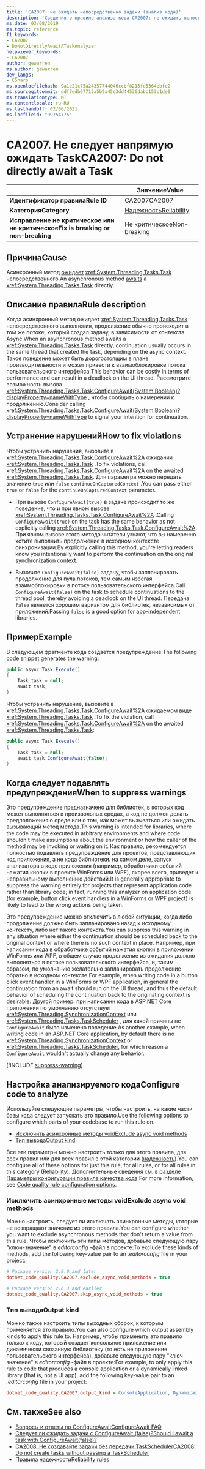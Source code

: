```yaml
---
title: 'CA2007: не ожидать непосредственно задачи (анализ кода)'
description: 'Сведения о правиле анализа кода CA2007: не ожидать непосредственно задачи'
ms.date: 03/08/2019
ms.topic: reference
f1_keywords:
- CA2007
- DoNotDirectlyAwaitATaskAnalyzer
helpviewer_keywords:
- CA2007
author: gewarren
ms.author: gewarren
dev_langs:
- CSharp
ms.openlocfilehash: 9a1e21c75a24357744046ccbf8215fd5364ebfc2
ms.sourcegitcommit: ddf7edb67715a5b9a45e3dd44536dabc153c1de0
ms.translationtype: MT
ms.contentlocale: ru-RU
ms.lasthandoff: 02/06/2021
ms.locfileid: "99754775"
---
```

# <a name="ca2007-do-not-directly-await-a-task"></a><span data-ttu-id="85f02-103">CA2007. Не следует напрямую ожидать Task</span><span class="sxs-lookup"><span data-stu-id="85f02-103">CA2007: Do not directly await a Task</span></span>

| | <span data-ttu-id="85f02-104">Значение</span><span class="sxs-lookup"><span data-stu-id="85f02-104">Value</span></span> |
|-|-|
| <span data-ttu-id="85f02-105">**Идентификатор правила**</span><span class="sxs-lookup"><span data-stu-id="85f02-105">**Rule ID**</span></span> |<span data-ttu-id="85f02-106">CA2007</span><span class="sxs-lookup"><span data-stu-id="85f02-106">CA2007</span></span>|
| <span data-ttu-id="85f02-107">**Категория**</span><span class="sxs-lookup"><span data-stu-id="85f02-107">**Category**</span></span> |[<span data-ttu-id="85f02-108">Надежность</span><span class="sxs-lookup"><span data-stu-id="85f02-108">Reliability</span></span>](reliability-warnings.md)|
| <span data-ttu-id="85f02-109">**Исправление не критическое или не критическое**</span><span class="sxs-lookup"><span data-stu-id="85f02-109">**Fix is breaking or non-breaking**</span></span> |<span data-ttu-id="85f02-110">Не критическое</span><span class="sxs-lookup"><span data-stu-id="85f02-110">Non-breaking</span></span>|

## <a name="cause"></a><span data-ttu-id="85f02-111">Причина</span><span class="sxs-lookup"><span data-stu-id="85f02-111">Cause</span></span>

<span data-ttu-id="85f02-112">Асинхронный метод [ожидает](../../../csharp/language-reference/operators/await.md) <xref:System.Threading.Tasks.Task> непосредственного.</span><span class="sxs-lookup"><span data-stu-id="85f02-112">An asynchronous method [awaits](../../../csharp/language-reference/operators/await.md) a <xref:System.Threading.Tasks.Task> directly.</span></span>

## <a name="rule-description"></a><span data-ttu-id="85f02-113">Описание правила</span><span class="sxs-lookup"><span data-stu-id="85f02-113">Rule description</span></span>

<span data-ttu-id="85f02-114">Когда асинхронный метод ожидает <xref:System.Threading.Tasks.Task> непосредственного выполнения, продолжение обычно происходит в том же потоке, который создал задачу, в зависимости от контекста Async.</span><span class="sxs-lookup"><span data-stu-id="85f02-114">When an asynchronous method awaits a <xref:System.Threading.Tasks.Task> directly, continuation usually occurs in the same thread that created the task, depending on the async context.</span></span> <span data-ttu-id="85f02-115">Такое поведение может быть дорогостоящим в плане производительности и может привести к взаимоблокировке потока пользовательского интерфейса.</span><span class="sxs-lookup"><span data-stu-id="85f02-115">This behavior can be costly in terms of performance and can result in a deadlock on the UI thread.</span></span> <span data-ttu-id="85f02-116">Рассмотрите возможность вызова <xref:System.Threading.Tasks.Task.ConfigureAwait(System.Boolean)?displayProperty=nameWithType> , чтобы сообщить о намерении к продолжению.</span><span class="sxs-lookup"><span data-stu-id="85f02-116">Consider calling <xref:System.Threading.Tasks.Task.ConfigureAwait(System.Boolean)?displayProperty=nameWithType> to signal your intention for continuation.</span></span>

## <a name="how-to-fix-violations"></a><span data-ttu-id="85f02-117">Устранение нарушений</span><span class="sxs-lookup"><span data-stu-id="85f02-117">How to fix violations</span></span>

<span data-ttu-id="85f02-118">Чтобы устранить нарушения, вызовите в <xref:System.Threading.Tasks.Task.ConfigureAwait%2A> ожидании <xref:System.Threading.Tasks.Task> .</span><span class="sxs-lookup"><span data-stu-id="85f02-118">To fix violations, call <xref:System.Threading.Tasks.Task.ConfigureAwait%2A> on the awaited <xref:System.Threading.Tasks.Task>.</span></span> <span data-ttu-id="85f02-119">Для параметра можно передать значение `true` или `false` `continueOnCapturedContext` .</span><span class="sxs-lookup"><span data-stu-id="85f02-119">You can pass either `true` or `false` for the `continueOnCapturedContext` parameter.</span></span>

- <span data-ttu-id="85f02-120">При вызове `ConfigureAwait(true)` в задаче происходит то же поведение, что и при явном вызове <xref:System.Threading.Tasks.Task.ConfigureAwait%2A> .</span><span class="sxs-lookup"><span data-stu-id="85f02-120">Calling `ConfigureAwait(true)` on the task has the same behavior as not explicitly calling <xref:System.Threading.Tasks.Task.ConfigureAwait%2A>.</span></span> <span data-ttu-id="85f02-121">При явном вызове этого метода читатели узнают, что вы намеренно хотите выполнить продолжение в исходном контексте синхронизации.</span><span class="sxs-lookup"><span data-stu-id="85f02-121">By explicitly calling this method, you're letting readers know you intentionally want to perform the continuation on the original synchronization context.</span></span>

- <span data-ttu-id="85f02-122">Вызовите `ConfigureAwait(false)` задачу, чтобы запланировать продолжение для пула потоков, тем самым избегая взаимоблокировки в потоке пользовательского интерфейса.</span><span class="sxs-lookup"><span data-stu-id="85f02-122">Call `ConfigureAwait(false)` on the task to schedule continuations to the thread pool, thereby avoiding a deadlock on the UI thread.</span></span> <span data-ttu-id="85f02-123">Передача `false` является хорошим вариантом для библиотек, независимых от приложений.</span><span class="sxs-lookup"><span data-stu-id="85f02-123">Passing `false` is a good option for app-independent libraries.</span></span>

## <a name="example"></a><span data-ttu-id="85f02-124">Пример</span><span class="sxs-lookup"><span data-stu-id="85f02-124">Example</span></span>

<span data-ttu-id="85f02-125">В следующем фрагменте кода создается предупреждение:</span><span class="sxs-lookup"><span data-stu-id="85f02-125">The following code snippet generates the warning:</span></span>

```csharp
public async Task Execute()
{
    Task task = null;
    await task;
}
```

<span data-ttu-id="85f02-126">Чтобы устранить нарушение, вызовите в <xref:System.Threading.Tasks.Task.ConfigureAwait%2A> ожидаемом виде <xref:System.Threading.Tasks.Task> :</span><span class="sxs-lookup"><span data-stu-id="85f02-126">To fix the violation, call <xref:System.Threading.Tasks.Task.ConfigureAwait%2A> on the awaited <xref:System.Threading.Tasks.Task>:</span></span>

```csharp
public async Task Execute()
{
    Task task = null;
    await task.ConfigureAwait(false);
}
```

## <a name="when-to-suppress-warnings"></a><span data-ttu-id="85f02-127">Когда следует подавлять предупреждения</span><span class="sxs-lookup"><span data-stu-id="85f02-127">When to suppress warnings</span></span>

<span data-ttu-id="85f02-128">Это предупреждение предназначено для библиотек, в которых код может выполняться в произвольных средах, а код не должен делать предположения о среде или о том, как может вызываться или ожидать вызывающий метод метода.</span><span class="sxs-lookup"><span data-stu-id="85f02-128">This warning is intended for libraries, where the code may be executed in arbitrary environments and where code shouldn't make assumptions about the environment or how the caller of the method may be invoking or waiting on it.</span></span> <span data-ttu-id="85f02-129">Как правило, рекомендуется полностью подавлять предупреждение для проектов, представляющих код приложения, а не кода библиотеки. на самом деле, запуск анализатора в коде приложения (например, обработчики событий нажатия кнопки в проекте WinForms или WPF), скорее всего, приведет к неправильному выполнению действий.</span><span class="sxs-lookup"><span data-stu-id="85f02-129">It is generally appropriate to suppress the warning entirely for projects that represent application code rather than library code; in fact, running this analyzer on application code (for example, button click event handlers in a WinForms or WPF project) is likely to lead to the wrong actions being taken.</span></span>

<span data-ttu-id="85f02-130">Это предупреждение можно отключить в любой ситуации, когда либо продолжение должно быть запланировано назад к исходному контексту, либо нет такого контекста.</span><span class="sxs-lookup"><span data-stu-id="85f02-130">You can suppress this warning in any situation where either the continuation should be scheduled back to the original context or where there is no such context in place.</span></span> <span data-ttu-id="85f02-131">Например, при написании кода в обработчике событий нажатия кнопки в приложении WinForms или WPF, в общем случае продолжение из ожидания должно выполняться в потоке пользовательского интерфейса, и, таким образом, по умолчанию желательно запланировать продолжение обратно в исходном контексте.</span><span class="sxs-lookup"><span data-stu-id="85f02-131">For example, when writing code in a button click event handler in a WinForms or WPF application, in general the continuation from an await should run on the UI thread, and thus the default behavior of scheduling the continuation back to the originating context is desirable.</span></span> <span data-ttu-id="85f02-132">Другой пример: при написании кода в ASP.NET Core приложении по умолчанию отсутствует <xref:System.Threading.SynchronizationContext> или <xref:System.Threading.Tasks.TaskScheduler> , для какой причины не `ConfigureAwait` было изменено поведение.</span><span class="sxs-lookup"><span data-stu-id="85f02-132">As another example, when writing code in an ASP.NET Core application, by default there is no <xref:System.Threading.SynchronizationContext> or <xref:System.Threading.Tasks.TaskScheduler>, for which reason a `ConfigureAwait` wouldn't actually change any behavior.</span></span>

[!INCLUDE [suppress-warning](../../../../includes/code-analysis/suppress-warning.md)]

## <a name="configure-code-to-analyze"></a><span data-ttu-id="85f02-133">Настройка анализируемого кода</span><span class="sxs-lookup"><span data-stu-id="85f02-133">Configure code to analyze</span></span>

<span data-ttu-id="85f02-134">Используйте следующие параметры, чтобы настроить, на какие части базы кода следует запускать это правило.</span><span class="sxs-lookup"><span data-stu-id="85f02-134">Use the following options to configure which parts of your codebase to run this rule on.</span></span>

- [<span data-ttu-id="85f02-135">Исключить асинхронные методы void</span><span class="sxs-lookup"><span data-stu-id="85f02-135">Exclude async void methods</span></span>](#exclude-async-void-methods)
- [<span data-ttu-id="85f02-136">Тип вывода</span><span class="sxs-lookup"><span data-stu-id="85f02-136">Output kind</span></span>](#output-kind)

<span data-ttu-id="85f02-137">Все эти параметры можно настроить только для этого правила, для всех правил или для всех правил в этой категории ([надежность](reliability-warnings.md)).</span><span class="sxs-lookup"><span data-stu-id="85f02-137">You can configure all of these options for just this rule, for all rules, or for all rules in this category ([Reliability](reliability-warnings.md)).</span></span> <span data-ttu-id="85f02-138">Дополнительные сведения см. в разделе [Параметры конфигурации правила качества кода](../code-quality-rule-options.md).</span><span class="sxs-lookup"><span data-stu-id="85f02-138">For more information, see [Code quality rule configuration options](../code-quality-rule-options.md).</span></span>

### <a name="exclude-async-void-methods"></a><span data-ttu-id="85f02-139">Исключить асинхронные методы void</span><span class="sxs-lookup"><span data-stu-id="85f02-139">Exclude async void methods</span></span>

<span data-ttu-id="85f02-140">Можно настроить, следует ли исключать асинхронные методы, которые не возвращают значение из этого правила.</span><span class="sxs-lookup"><span data-stu-id="85f02-140">You can configure whether you want to exclude asynchronous methods that don't return a value from this rule.</span></span> <span data-ttu-id="85f02-141">Чтобы исключить эти типы методов, добавьте следующую пару "ключ-значение" в *editorconfig* -файл в проекте:</span><span class="sxs-lookup"><span data-stu-id="85f02-141">To exclude these kinds of methods, add the following key-value pair to an *.editorconfig* file in your project:</span></span>

```ini
# Package version 2.9.0 and later
dotnet_code_quality.CA2007.exclude_async_void_methods = true

# Package version 2.6.3 and earlier
dotnet_code_quality.CA2007.skip_async_void_methods = true
```

### <a name="output-kind"></a><span data-ttu-id="85f02-142">Тип вывода</span><span class="sxs-lookup"><span data-stu-id="85f02-142">Output kind</span></span>

<span data-ttu-id="85f02-143">Можно также настроить типы выходных сборок, к которым применяется это правило.</span><span class="sxs-lookup"><span data-stu-id="85f02-143">You can also configure which output assembly kinds to apply this rule to.</span></span> <span data-ttu-id="85f02-144">Например, чтобы применить это правило только к коду, который создает консольное приложение или динамически связанную библиотеку (то есть не приложение пользовательского интерфейса), добавьте следующую пару "ключ-значение" в *editorconfig* -файл в проекте:</span><span class="sxs-lookup"><span data-stu-id="85f02-144">For example, to only apply this rule to code that produces a console application or a dynamically linked library (that is, not a UI app), add the following key-value pair to an *.editorconfig* file in your project:</span></span>

```ini
dotnet_code_quality.CA2007.output_kind = ConsoleApplication, DynamicallyLinkedLibrary
```

## <a name="see-also"></a><span data-ttu-id="85f02-145">См. также</span><span class="sxs-lookup"><span data-stu-id="85f02-145">See also</span></span>

- [<span data-ttu-id="85f02-146">Вопросы и ответы по ConfigureAwait</span><span class="sxs-lookup"><span data-stu-id="85f02-146">ConfigureAwait FAQ</span></span>](https://devblogs.microsoft.com/dotnet/configureawait-faq/)
- [<span data-ttu-id="85f02-147">Следует ли ожидать задачи с ConfigureAwait (false)?</span><span class="sxs-lookup"><span data-stu-id="85f02-147">Should I await a task with ConfigureAwait(false)?</span></span>](https://github.com/Microsoft/vs-threading/blob/master/doc/cookbook_vs.md#should-i-await-a-task-with-configureawaitfalse)
- [<span data-ttu-id="85f02-148">CA2008. Не создавайте задачи без передачи TaskScheduler</span><span class="sxs-lookup"><span data-stu-id="85f02-148">CA2008: Do not create tasks without passing a TaskScheduler</span></span>](ca2008.md)
- [<span data-ttu-id="85f02-149">Правила надежности</span><span class="sxs-lookup"><span data-stu-id="85f02-149">Reliability rules</span></span>](reliability-warnings.md)
